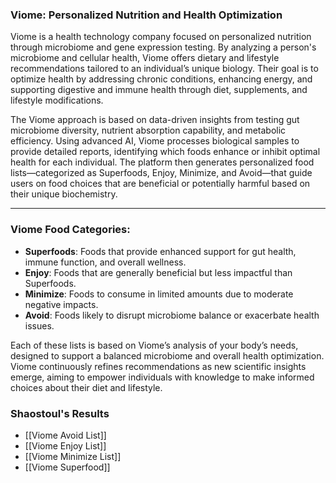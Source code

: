 ### Viome: Personalized Nutrition and Health Optimization

Viome is a health technology company focused on personalized nutrition through microbiome and gene expression testing. By analyzing a person's microbiome and cellular health, Viome offers dietary and lifestyle recommendations tailored to an individual’s unique biology. Their goal is to optimize health by addressing chronic conditions, enhancing energy, and supporting digestive and immune health through diet, supplements, and lifestyle modifications.

The Viome approach is based on data-driven insights from testing gut microbiome diversity, nutrient absorption capability, and metabolic efficiency. Using advanced AI, Viome processes biological samples to provide detailed reports, identifying which foods enhance or inhibit optimal health for each individual. The platform then generates personalized food lists—categorized as Superfoods, Enjoy, Minimize, and Avoid—that guide users on food choices that are beneficial or potentially harmful based on their unique biochemistry.

---

### Viome Food Categories:

- **Superfoods**: Foods that provide enhanced support for gut health, immune function, and overall wellness.
- **Enjoy**: Foods that are generally beneficial but less impactful than Superfoods.
- **Minimize**: Foods to consume in limited amounts due to moderate negative impacts.
- **Avoid**: Foods likely to disrupt microbiome balance or exacerbate health issues.

Each of these lists is based on Viome’s analysis of your body’s needs, designed to support a balanced microbiome and overall health optimization. Viome continuously refines recommendations as new scientific insights emerge, aiming to empower individuals with knowledge to make informed choices about their diet and lifestyle.

### Shaostoul's Results
- [[Viome Avoid List]]
- [[Viome Enjoy List]]
- [[Viome Minimize List]]
- [[Viome Superfood]]